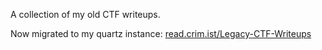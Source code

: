 A collection of my old CTF writeups.

Now migrated to my quartz instance: [read.crim.ist/Legacy-CTF-Writeups](https://read.crim.ist/Legacy-CTF-Writeups/)
